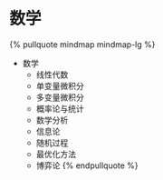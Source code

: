 # 数学

{% pullquote mindmap mindmap-lg %}
- 数学
    - 线性代数
    - 单变量微积分
    - 多变量微积分
    - 概率论与统计
    - 数学分析
    - 信息论
    - 随机过程
    - 最优化方法
    - 博弈论
{% endpullquote %}